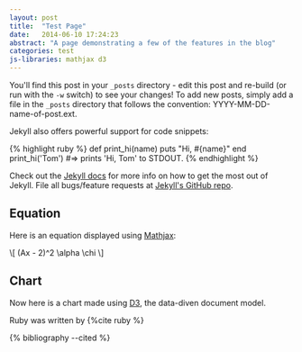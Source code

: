 ```yaml
---
layout: post
title:  "Test Page"
date:   2014-06-10 17:24:23
abstract: "A page demonstrating a few of the features in the blog"
categories: test
js-libraries: mathjax d3
---
```


You'll find this post in your `_posts` directory - edit this post and re-build (or run with the `-w` switch) to see your changes!
To add new posts, simply add a file in the `_posts` directory that follows the convention: YYYY-MM-DD-name-of-post.ext.

Jekyll also offers powerful support for code snippets:

{% highlight ruby %}
def print_hi(name)
  puts "Hi, #{name}"
end
print_hi('Tom')
#=> prints 'Hi, Tom' to STDOUT.
{% endhighlight %}

Check out the [Jekyll docs][jekyll] for more info on how to get the most out of Jekyll. File all bugs/feature requests at [Jekyll's GitHub repo][jekyll-gh].

[jekyll-gh]: https://github.com/jekyll/jekyll
[jekyll]:    http://jekyllrb.com

Equation
-------------------------

Here is an equation displayed using [Mathjax](http://mathjax.org):

<div>
    \[
        (Ax - 2)^2 \alpha \chi
    \]
</div>

Chart
-------------------------

Now here is a chart made using [D3](http://d3.org), the data-diven document model.

<div class="chart">

</div>

Ruby was written by {%cite ruby %}

{% bibliography --cited %}

<style>

.chart div {
       font: 10px;
       background-color: steelblue;
       text-align: right;
       padding: 3px;
       margin: 1px;
       color: white;

}

</style>

<script type="text/javascript">

var data = [4,8,15,16,23,42]

d3.select(".chart")
	.selectAll("div")
	.data(data)
	.enter().append("div")
	.style("width", function(d) {return d * 10 + "px"; })
	.text(function(d) {return d; });
</script>
